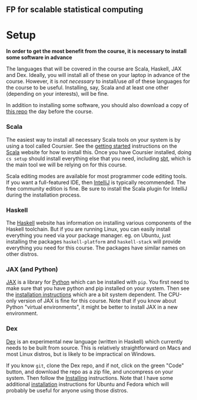 ## FP for scalable statistical computing

# Setup

**In order to get the most benefit from the course, it is necessary to install some software in advance**

The languages that will be covered in the course are Scala, Haskell, JAX and Dex. Ideally, you will install all of these on your laptop in advance of the course. However, it is *not necessary* to install/use *all* of these languages for the course to be useful. Installing, say, Scala and at least one other (depending on your interests), will be fine.

In addition to installing some software, you should also download a copy of [this repo](https://github.com/darrenjw/fp-ssc-course/archive/refs/heads/main.zip) the day before the course.

### Scala

The easiest way to install all necessary Scala tools on your system is by using a tool called Coursier. See the [getting started](https://docs.scala-lang.org/getting-started/) instructions on the [Scala](https://www.scala-lang.org/) website for how to install this. Once you have Coursier installed, doing `cs setup` should install everything else that you need, including [sbt](https://www.scala-sbt.org/), which is the main tool we will be relying on for this course.

Scala editing modes are available for most programmer code editing tools. If you want a full-featured IDE, then [IntelliJ](https://www.jetbrains.com/idea/download/) is typically recommended. The free community edition is fine. Be sure to install the Scala plugin for IntelliJ during the installation process.

### Haskell

The [Haskell](https://www.haskell.org/) website has information on installing various components of the Haskell toolchain. But if you are running Linux, you can easily install everything you need via your package manager. eg. on Ubuntu, just installing the packages `haskell-platform` and `haskell-stack` will provide everything you need for this course. The packages have similar names on other distros.

### JAX (and Python)

[JAX](https://jax.readthedocs.io/en/latest/) is a library for [Python](https://www.python.org/) which can be installed with `pip`. You first need to make sure that you have python and pip installed on your system. Then see the [installation instructions](https://github.com/google/jax#installation) which are a bit system dependent. The CPU-only version of JAX is fine for this course. Note that if you know about Python "virtual environments", it might be better to install JAX in a new environment.

### Dex

[Dex](https://github.com/google-research/dex-lang) is an experimental new language (written in Haskell) which currently needs to be built from source. This is relatively straightforward on Macs and most Linux distros, but is likely to be impractical on Windows.

If you know `git`, clone the Dex repo, and if not, click on the green "Code" button, and download the repo as a zip file, and uncompress on your system. Then follow the [Installing](https://github.com/google-research/dex-lang#Installing) instructions. Note that I have some additional [installation](https://github.com/darrenjw/djwhacks/blob/master/dex/Reminders.md#Installation) instructions for Ubuntu and Fedora which will probably be useful for anyone using those distros.
